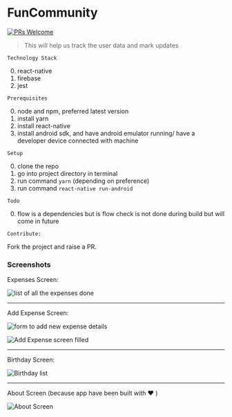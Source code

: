 # FunCommunity

[![PRs Welcome](https://img.shields.io/badge/PRs-welcome-brightgreen.svg)](#)

>This will help us track the user data and mark updates

`Technology Stack`

0. react-native
1. firebase
2. jest

`Prerequisites`

0. node and npm, preferred latest version
1. install yarn
2. install react-native
3. install android sdk, and have android emulator running/ have a developer device connected with machine


`Setup`

0. clone the repo
1. go into project directory in terminal
2. run command `yarn` (depending on preference)
3. run command `react-native run-android`

`Todo`

0. flow is a dependencies but is flow check is not done during build but will come in future


`Contribute:`

Fork the project and raise a PR.

### Screenshots

Expenses Screen:

![list of all the expenses done](./screenshots/Expense.png "Expenses screen")

---

Add Expense Screen:

![form to add new expense details](./screenshots/Add-expense.png "Add Expense Screen")

![Add Expense screen filled](./screenshots/Add-enpense-filled.png "Add Expense form in filled state")

---

Birthday Screen:

![Birthday list](./screenshots/Birthdays.png "Birthday Screen")

---

About Screen (because app have been built with :heart: )

![About Screen](./screenshots/About.png "About Screen")
